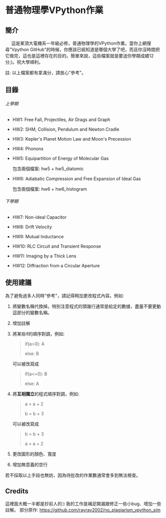 # 普通物理學VPython作業

## 簡介

       這是某頂大電機系一年級必修，普通物理學的VPython作業。當你上網搜尋"Vpython GitHub"的時候，你應該已經知道是哪個大學了吧，而且你沒時間把它做完，這也是這裡存在的目的。簡單來說，這些檔案就是要送你學期成績12分;)。祝大學順利。

註: 以上檔案都有拿滿分，請放心"參考"。

## 目錄

###### 上學期

- HW1: Free Fall, Projectiles, Air Drags and Graph

- HW2: SHM, Collision, Pendulum and Newton Cradle

- HW3: Kepler's Planet Motion Law and Moon's Precession

- HW4: Phonons

- HW5: Equipartition of Energy of Molecular Gas
  
  包含兩個檔案: hw5 + hw5_diatomic

- HW6: Adiabatic Compression and Free Expansion of Ideal Gas
  
  包含兩個檔案: hw6 + hw6_histogram
  
###### 下學期

- HW7: Non-ideal Capacitor

- HW8: Drift Velocity

- HW9: Mutual Inductance

- HW10: RLC Circuit and Transient Response

- HW11: Imaging by a Thick Lens

- HW12: Diffraction from a Circular Aperture

## 使用建議

為了避免過多人同時"參考"，請記得稍加更改程式內容。例如:

1. 將變數名稱代換掉。特別注意程式的頭幾行通常是給定的數據，盡量不要更動這部分的變數名稱。

2. 增加註解

3. 將某些if的順序對調，例如:
   
   > if(a>0): A
   > 
   > else: B
   
   可以被改寫成
   
   > if(a<=0): B
   > 
   > else: A

4. 將**互相獨立**的程式順序對調，例如:
   
   > a = a + 2
   > 
   > b = b + 3
   
   可以被改寫成
   
   > b = b + 3
   > 
   > a = a + 2

5. 更改圖形的顏色、寬度

6. 增加無意義的空行

若不採取以上手段也無妨，因為待批改的作業數通常會多到無法檢查。

## Credits
這裡面大概一半都是抄前人的:) 我的工作是補足闕漏跟修正一些小bug、增加一些註解。
部分原作: https://github.com/rayray2002/no_plagiarism_vpython_sim

